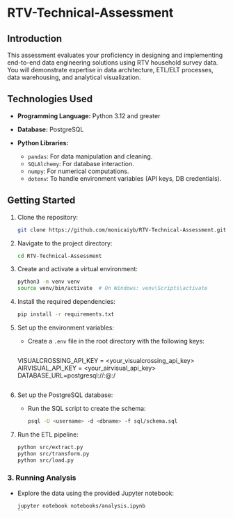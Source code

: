 # RTV-Technical-Assessment
## Introduction
This assessment evaluates your proficiency in designing and implementing end-to-end data engineering solutions using RTV household survey data. You will demonstrate expertise in data architecture, ETL/ELT processes, data warehousing, and analytical visualization.

## **Technologies Used**
- **Programming Language:** Python 3.12 and greater
- **Database:** PostgreSQL

- **Python Libraries:**
  - `pandas`: For data manipulation and cleaning.
  - `SQLAlchemy`: For database interaction.
  - `numpy`: For numerical computations.
  - `dotenv`: To handle environment variables (API keys, DB credentials).

## Getting Started

1. Clone the repository:
    ```bash
    git clone https://github.com/monicaiyb/RTV-Technical-Assessment.git
    ```

2. Navigate to the project directory:
    ```bash
    cd RTV-Technical-Assessment
    ```
3. Create and activate a virtual environment:
   ```bash
   python3 -m venv venv
   source venv/bin/activate  # On Windows: venv\Scripts\activate
   ```

4. Install the required dependencies:
   ```bash
   pip install -r requirements.txt
   ```

5. Set up the environment variables:
   - Create a `.env` file in the root directory with the following keys:
     ```
    VISUALCROSSING_API_KEY = <your_visualcrossing_api_key>
    AIRVISUAL_API_KEY = <your_airvisual_api_key>
    DATABASE_URL=postgresql://<username>:<password>@<host>:<port>/<dbname>
     ```

6. Set up the PostgreSQL database:
   - Run the SQL script to create the schema:
     ```bash
     psql -U <username> -d <dbname> -f sql/schema.sql
     ```

7. Run the ETL pipeline:
   ```bash
   python src/extract.py
   python src/transform.py
   python src/load.py

   ```
### **3. Running Analysis**
- Explore the data using the provided Jupyter notebook:
  ```bash
  jupyter notebook notebooks/analysis.ipynb
  ``